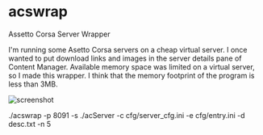# acswrap
Assetto Corsa Server Wrapper

I'm running some Asetto Corsa servers on a cheap virtual server.
I once wanted to put download links and images in the server details pane of Content Manager. Available memory space was limited on a virtual server, so I made this wrapper. I think that the memory footprint of the program is less than 3MB.

![screenshot](https://user-images.githubusercontent.com/24981419/190940277-6042d96c-de56-48e4-ae65-65166b6d0d39.png)

./acswrap -p 8091 -s ./acServer -c cfg/server_cfg.ini -e cfg/entry.ini -d desc.txt -n 5
